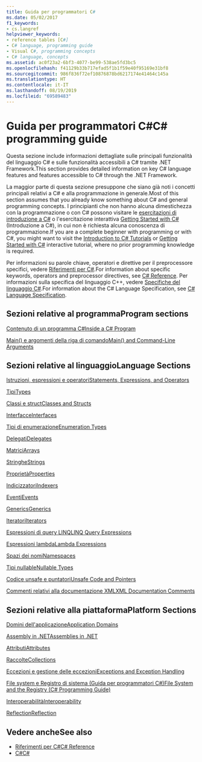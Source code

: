 ```yaml
---
title: Guida per programmatori C#
ms.date: 05/02/2017
f1_keywords:
- cs.langref
helpviewer_keywords:
- reference tables [C#]
- C# language, programming guide
- Visual C#, programming concepts
- C# language, concepts
ms.assetid: ac0f23a2-6bf3-4077-be99-538ae5fd3bc5
ms.openlocfilehash: f41129b33b717efad5f1b1f59e40f95169e31bf8
ms.sourcegitcommit: 986f836f72ef10876878bd6217174e41464c145a
ms.translationtype: HT
ms.contentlocale: it-IT
ms.lasthandoff: 08/19/2019
ms.locfileid: "69589483"
---
```

# <a name="c-programming-guide"></a><span data-ttu-id="ba59a-102">Guida per programmatori C#</span><span class="sxs-lookup"><span data-stu-id="ba59a-102">C# programming guide</span></span>
<span data-ttu-id="ba59a-103">Questa sezione include informazioni dettagliate sulle principali funzionalità del linguaggio C# e sulle funzionalità accessibili a C# tramite .NET Framework.</span><span class="sxs-lookup"><span data-stu-id="ba59a-103">This section provides detailed information on key C# language features and features accessible to C# through the .NET Framework.</span></span>  
  
 <span data-ttu-id="ba59a-104">La maggior parte di questa sezione presuppone che siano già noti i concetti principali relativi a C# e alla programmazione in generale.</span><span class="sxs-lookup"><span data-stu-id="ba59a-104">Most of this section assumes that you already know something about C# and general programming concepts.</span></span> <span data-ttu-id="ba59a-105">I principianti che non hanno alcuna dimestichezza con la programmazione o con C# possono visitare le [esercitazioni di introduzione a C#](../tutorials/intro-to-csharp/index.md) o l'esercitazione interattiva [Getting Started with C#](https://www.microsoft.com/net/tutorials/csharp/getting-started) (Introduzione a C#), in cui non è richiesta alcuna conoscenza di programmazione.</span><span class="sxs-lookup"><span data-stu-id="ba59a-105">If you are a complete beginner with programming or with C#, you might want to visit the [Introduction to C# Tutorials](../tutorials/intro-to-csharp/index.md) or [Getting Started with C#](https://www.microsoft.com/net/tutorials/csharp/getting-started) interactive tutorial, where no prior programming knowledge is required.</span></span>  
  
 <span data-ttu-id="ba59a-106">Per informazioni su parole chiave, operatori e direttive per il preprocessore specifici, vedere [Riferimenti per C#](../language-reference/index.md).</span><span class="sxs-lookup"><span data-stu-id="ba59a-106">For information about specific keywords, operators and preprocessor directives, see [C# Reference](../language-reference/index.md).</span></span> <span data-ttu-id="ba59a-107">Per informazioni sulla specifica del linguaggio C++, vedere [Specifiche del linguaggio C#](../language-reference/language-specification/index.md).</span><span class="sxs-lookup"><span data-stu-id="ba59a-107">For information about the C# Language Specification, see [C# Language Specification](../language-reference/language-specification/index.md).</span></span>  
  
## <a name="program-sections"></a><span data-ttu-id="ba59a-108">Sezioni relative al programma</span><span class="sxs-lookup"><span data-stu-id="ba59a-108">Program sections</span></span>

[<span data-ttu-id="ba59a-109">Contenuto di un programma C#</span><span class="sxs-lookup"><span data-stu-id="ba59a-109">Inside a C# Program</span></span>](./inside-a-program/index.md)  
  
[<span data-ttu-id="ba59a-110">Main() e argomenti della riga di comando</span><span class="sxs-lookup"><span data-stu-id="ba59a-110">Main() and Command-Line Arguments</span></span>](./main-and-command-args/index.md)  
 
## <a name="language-sections"></a><span data-ttu-id="ba59a-111">Sezioni relative al linguaggio</span><span class="sxs-lookup"><span data-stu-id="ba59a-111">Language Sections</span></span>  
[<span data-ttu-id="ba59a-112">Istruzioni, espressioni e operatori</span><span class="sxs-lookup"><span data-stu-id="ba59a-112">Statements, Expressions, and Operators</span></span>](./statements-expressions-operators/index.md)  

 [<span data-ttu-id="ba59a-113">Tipi</span><span class="sxs-lookup"><span data-stu-id="ba59a-113">Types</span></span>](./types/index.md)  

 [<span data-ttu-id="ba59a-114">Classi e struct</span><span class="sxs-lookup"><span data-stu-id="ba59a-114">Classes and Structs</span></span>](./classes-and-structs/index.md)  
  
 [<span data-ttu-id="ba59a-115">Interfacce</span><span class="sxs-lookup"><span data-stu-id="ba59a-115">Interfaces</span></span>](./interfaces/index.md)  

 [<span data-ttu-id="ba59a-116">Tipi di enumerazione</span><span class="sxs-lookup"><span data-stu-id="ba59a-116">Enumeration Types</span></span>](./enumeration-types.md)  
  
 [<span data-ttu-id="ba59a-117">Delegati</span><span class="sxs-lookup"><span data-stu-id="ba59a-117">Delegates</span></span>](./delegates/index.md)  
 
 [<span data-ttu-id="ba59a-118">Matrici</span><span class="sxs-lookup"><span data-stu-id="ba59a-118">Arrays</span></span>](./arrays/index.md)  
  
 [<span data-ttu-id="ba59a-119">Stringhe</span><span class="sxs-lookup"><span data-stu-id="ba59a-119">Strings</span></span>](./strings/index.md)  
  
 [<span data-ttu-id="ba59a-120">Proprietà</span><span class="sxs-lookup"><span data-stu-id="ba59a-120">Properties</span></span>](./classes-and-structs/properties.md)  
  
 [<span data-ttu-id="ba59a-121">Indicizzatori</span><span class="sxs-lookup"><span data-stu-id="ba59a-121">Indexers</span></span>](./indexers/index.md)  
  
 [<span data-ttu-id="ba59a-122">Eventi</span><span class="sxs-lookup"><span data-stu-id="ba59a-122">Events</span></span>](./events/index.md)  
  
 [<span data-ttu-id="ba59a-123">Generics</span><span class="sxs-lookup"><span data-stu-id="ba59a-123">Generics</span></span>](./generics/index.md)  
  
 [<span data-ttu-id="ba59a-124">Iteratori</span><span class="sxs-lookup"><span data-stu-id="ba59a-124">Iterators</span></span>](./concepts/iterators.md)
  
 [<span data-ttu-id="ba59a-125">Espressioni di query LINQ</span><span class="sxs-lookup"><span data-stu-id="ba59a-125">LINQ Query Expressions</span></span>](./linq-query-expressions/index.md)  
  
 [<span data-ttu-id="ba59a-126">Espressioni lambda</span><span class="sxs-lookup"><span data-stu-id="ba59a-126">Lambda Expressions</span></span>](./statements-expressions-operators/lambda-expressions.md)  
  
 [<span data-ttu-id="ba59a-127">Spazi dei nomi</span><span class="sxs-lookup"><span data-stu-id="ba59a-127">Namespaces</span></span>](./namespaces/index.md)  
  
 [<span data-ttu-id="ba59a-128">Tipi nullable</span><span class="sxs-lookup"><span data-stu-id="ba59a-128">Nullable Types</span></span>](./nullable-types/index.md)  
  
 [<span data-ttu-id="ba59a-129">Codice unsafe e puntatori</span><span class="sxs-lookup"><span data-stu-id="ba59a-129">Unsafe Code and Pointers</span></span>](./unsafe-code-pointers/index.md)  
  
 [<span data-ttu-id="ba59a-130">Commenti relativi alla documentazione XML</span><span class="sxs-lookup"><span data-stu-id="ba59a-130">XML Documentation Comments</span></span>](./xmldoc/index.md)  
  
## <a name="platform-sections"></a><span data-ttu-id="ba59a-131">Sezioni relative alla piattaforma</span><span class="sxs-lookup"><span data-stu-id="ba59a-131">Platform Sections</span></span>  
 [<span data-ttu-id="ba59a-132">Domini dell'applicazione</span><span class="sxs-lookup"><span data-stu-id="ba59a-132">Application Domains</span></span>](../../framework/app-domains/application-domains.md)  
  
 [<span data-ttu-id="ba59a-133">Assembly in .NET</span><span class="sxs-lookup"><span data-stu-id="ba59a-133">Assemblies in .NET</span></span>](../../standard/assembly/index.md)  
  
 [<span data-ttu-id="ba59a-134">Attributi</span><span class="sxs-lookup"><span data-stu-id="ba59a-134">Attributes</span></span>](./concepts/attributes/index.md)  
  
 [<span data-ttu-id="ba59a-135">Raccolte</span><span class="sxs-lookup"><span data-stu-id="ba59a-135">Collections</span></span>](./concepts/collections.md)  
  
 [<span data-ttu-id="ba59a-136">Eccezioni e gestione delle eccezioni</span><span class="sxs-lookup"><span data-stu-id="ba59a-136">Exceptions and Exception Handling</span></span>](./exceptions/index.md)  
  
 [<span data-ttu-id="ba59a-137">File system e Registro di sistema (Guida per programmatori C#)</span><span class="sxs-lookup"><span data-stu-id="ba59a-137">File System and the Registry (C# Programming Guide)</span></span>](./file-system/index.md)  
  
 [<span data-ttu-id="ba59a-138">Interoperabilità</span><span class="sxs-lookup"><span data-stu-id="ba59a-138">Interoperability</span></span>](./interop/index.md)  
  
 [<span data-ttu-id="ba59a-139">Reflection</span><span class="sxs-lookup"><span data-stu-id="ba59a-139">Reflection</span></span>](./concepts/reflection.md)  
  
## <a name="see-also"></a><span data-ttu-id="ba59a-140">Vedere anche</span><span class="sxs-lookup"><span data-stu-id="ba59a-140">See also</span></span>

- [<span data-ttu-id="ba59a-141">Riferimenti per C#</span><span class="sxs-lookup"><span data-stu-id="ba59a-141">C# Reference</span></span>](../language-reference/index.md)
- [<span data-ttu-id="ba59a-142">C#</span><span class="sxs-lookup"><span data-stu-id="ba59a-142">C#</span></span>](../index.md)
